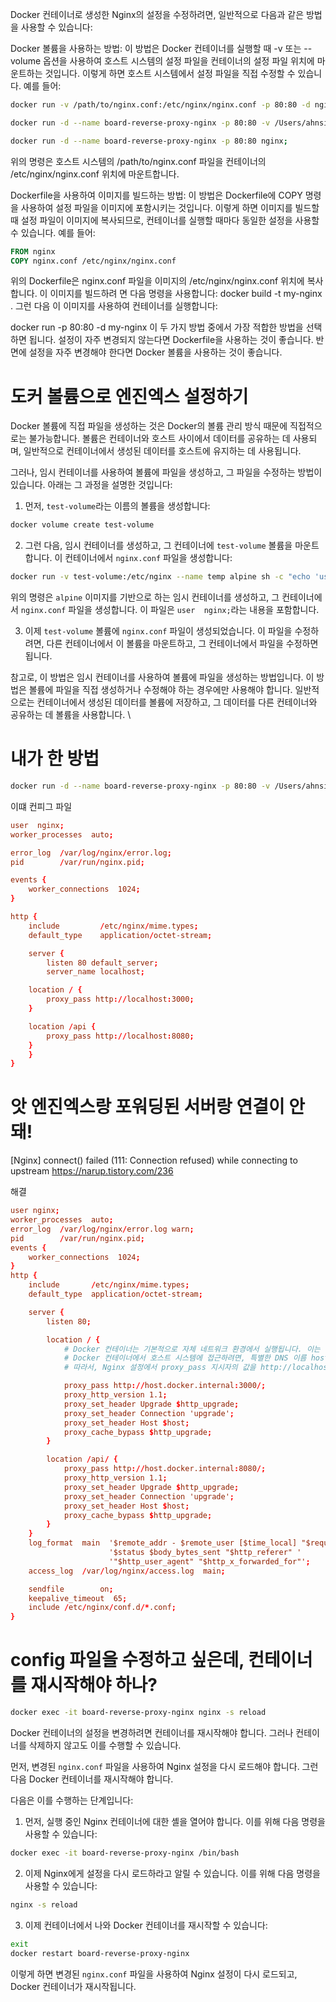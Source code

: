 Docker 컨테이너로 생성한 Nginx의 설정을 수정하려면, 일반적으로 다음과 같은 방법을 사용할 수 있습니다:

Docker 볼륨을 사용하는 방법: 이 방법은 Docker 컨테이너를 실행할 때 -v 또는 --volume 옵션을 사용하여 호스트 시스템의 설정 파일을 컨테이너의 설정 파일 위치에 마운트하는 것입니다. 이렇게 하면 호스트 시스템에서 설정 파일을 직접 수정할 수 있습니다. 예를 들어:

```bash
docker run -v /path/to/nginx.conf:/etc/nginx/nginx.conf -p 80:80 -d nginx

docker run -d --name board-reverse-proxy-nginx -p 80:80 -v /Users/ahnsihun/Workspace/playground/raw-board/proxy/nginx.conf:/etc/nginx/nginx.conf:ro nginx

docker run -d --name board-reverse-proxy-nginx -p 80:80 nginx;
```

위의 명령은 호스트 시스템의 /path/to/nginx.conf 파일을 컨테이너의 /etc/nginx/nginx.conf 위치에 마운트합니다.

Dockerfile을 사용하여 이미지를 빌드하는 방법: 이 방법은 Dockerfile에 COPY 명령을 사용하여 설정 파일을 이미지에 포함시키는 것입니다. 이렇게 하면 이미지를 빌드할 때 설정 파일이 이미지에 복사되므로, 컨테이너를 실행할 때마다 동일한 설정을 사용할 수 있습니다. 예를 들어:

```Dockerfile
FROM nginx
COPY nginx.conf /etc/nginx/nginx.conf
```

위의 Dockerfile은 nginx.conf 파일을 이미지의 /etc/nginx/nginx.conf 위치에 복사합니다. 이 이미지를 빌드하려
면 다음 명령을 사용합니다:
docker build -t my-nginx .
그런 다음 이 이미지를 사용하여 컨테이너를 실행합니다:

docker run -p 80:80 -d my-nginx
이 두 가지 방법 중에서 가장 적합한 방법을 선택하면 됩니다. 설정이 자주 변경되지 않는다면 Dockerfile을 사용하는 것이 좋습니다. 반면에 설정을 자주 변경해야 한다면 Docker 볼륨을 사용하는 것이 좋습니다.

# 도커 볼륨으로 엔진엑스 설정하기

Docker 볼륨에 직접 파일을 생성하는 것은 Docker의 볼륨 관리 방식 때문에 직접적으로는 불가능합니다. 볼륨은 컨테이너와 호스트 사이에서 데이터를 공유하는 데 사용되며, 일반적으로 컨테이너에서 생성된 데이터를 호스트에 유지하는 데 사용됩니다.

그러나, 임시 컨테이너를 사용하여 볼륨에 파일을 생성하고, 그 파일을 수정하는 방법이 있습니다. 아래는 그 과정을 설명한 것입니다:

1. 먼저, `test-volume`라는 이름의 볼륨을 생성합니다:

```bash
docker volume create test-volume
```

2. 그런 다음, 임시 컨테이너를 생성하고, 그 컨테이너에 `test-volume` 볼륨을 마운트합니다. 이 컨테이너에서 `nginx.conf` 파일을 생성합니다:

```bash
docker run -v test-volume:/etc/nginx --name temp alpine sh -c "echo 'user  nginx;' > /etc/nginx/nginx.conf"
```

위의 명령은 `alpine` 이미지를 기반으로 하는 임시 컨테이너를 생성하고, 그 컨테이너에서 `nginx.conf` 파일을 생성합니다. 이 파일은 `user  nginx;`라는 내용을 포함합니다.

3. 이제 `test-volume` 볼륨에 `nginx.conf` 파일이 생성되었습니다. 이 파일을 수정하려면, 다른 컨테이너에서 이 볼륨을 마운트하고, 그 컨테이너에서 파일을 수정하면 됩니다.

참고로, 이 방법은 임시 컨테이너를 사용하여 볼륨에 파일을 생성하는 방법입니다. 이 방법은 볼륨에 파일을 직접 생성하거나 수정해야 하는 경우에만 사용해야 합니다. 일반적으로는 컨테이너에서 생성된 데이터를 볼륨에 저장하고, 그 데이터를 다른 컨테이너와 공유하는 데 볼륨을 사용합니다.
\

# 내가 한 방법

```bash
docker run -d --name board-reverse-proxy-nginx -p 80:80 -v /Users/ahnsihun/Workspace/playground/raw-board/proxy/nginx.conf:/etc/nginx/nginx.conf:ro nginx
```

이떄 컨피그 파일

```conf
user  nginx;
worker_processes  auto;

error_log  /var/log/nginx/error.log;
pid        /var/run/nginx.pid;

events {
    worker_connections  1024;
}

http {
    include         /etc/nginx/mime.types;
    default_type    application/octet-stream;

    server {
        listen 80 default_server;
        server_name localhost;

    location / {
        proxy_pass http://localhost:3000;
    }

    location /api {
        proxy_pass http://localhost:8080;
    }
    }
}
```

# 앗 엔진엑스랑 포워딩된 서버랑 연결이 안돼!

[Nginx] connect() failed (111: Connection refused) while connecting to upstream
https://narup.tistory.com/236

해결

```conf
user nginx;
worker_processes  auto;
error_log  /var/log/nginx/error.log warn;
pid        /var/run/nginx.pid;
events {
    worker_connections  1024;
}
http {
    include       /etc/nginx/mime.types;
    default_type  application/octet-stream;

    server {
        listen 80;

        location / {
            # Docker 컨테이너는 기본적으로 자체 네트워크 환경에서 실행됩니다. 이는 컨테이너가 호스트 시스템의 localhost 또는 127.0.0.1에 직접 접근할 수 없음을 의미합니다.
            # Docker 컨테이너에서 호스트 시스템에 접근하려면, 특별한 DNS 이름 host.docker.internal을 사용해야 합니다. 이 DNS 이름은 Docker for Windows와 Docker for Mac에서 사용할 수 있습니다.
            # 따라서, Nginx 설정에서 proxy_pass 지시자의 값을 http://localhost에서 http://host.docker.internal로 변경해야 합니다:

            proxy_pass http://host.docker.internal:3000/;
            proxy_http_version 1.1;
            proxy_set_header Upgrade $http_upgrade;
            proxy_set_header Connection 'upgrade';
            proxy_set_header Host $host;
            proxy_cache_bypass $http_upgrade;
        }

        location /api/ {
            proxy_pass http://host.docker.internal:8080/;
            proxy_http_version 1.1;
            proxy_set_header Upgrade $http_upgrade;
            proxy_set_header Connection 'upgrade';
            proxy_set_header Host $host;
            proxy_cache_bypass $http_upgrade;
        }
    }
    log_format  main  '$remote_addr - $remote_user [$time_local] "$request" '
                      '$status $body_bytes_sent "$http_referer" '
                      '"$http_user_agent" "$http_x_forwarded_for"';
    access_log  /var/log/nginx/access.log  main;

    sendfile        on;
    keepalive_timeout  65;
    include /etc/nginx/conf.d/*.conf;
}
```

# config 파일을 수정하고 싶은데, 컨테이너를 재시작해야 하나?

```bash
docker exec -it board-reverse-proxy-nginx nginx -s reload
```

Docker 컨테이너의 설정을 변경하려면 컨테이너를 재시작해야 합니다. 그러나 컨테이너를 삭제하지 않고도 이를 수행할 수 있습니다.

먼저, 변경된 `nginx.conf` 파일을 사용하여 Nginx 설정을 다시 로드해야 합니다. 그런 다음 Docker 컨테이너를 재시작해야 합니다.

다음은 이를 수행하는 단계입니다:

1. 먼저, 실행 중인 Nginx 컨테이너에 대한 셸을 열어야 합니다. 이를 위해 다음 명령을 사용할 수 있습니다:

```bash
docker exec -it board-reverse-proxy-nginx /bin/bash
```

2. 이제 Nginx에게 설정을 다시 로드하라고 알릴 수 있습니다. 이를 위해 다음 명령을 사용할 수 있습니다:

```bash
nginx -s reload
```

3. 이제 컨테이너에서 나와 Docker 컨테이너를 재시작할 수 있습니다:

```bash
exit
docker restart board-reverse-proxy-nginx
```

이렇게 하면 변경된 `nginx.conf` 파일을 사용하여 Nginx 설정이 다시 로드되고, Docker 컨테이너가 재시작됩니다.
